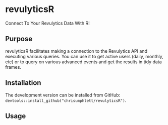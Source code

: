 # revulyticsR
Connect To Your Revulytics Data With R!

## Purpose
revulyticsR facilitates making a connection to the 
Revulytics API and executing various queries. You can use it to
get active users (daily, monthly, etc) or to query on various
advanced events and get the results in tidy data frames.

## Installation
The development version can be installed from GitHub: `devtools::install_github("chrisumphlett/revulyticsR")`.

## Usage
